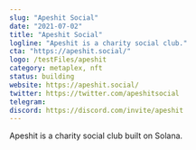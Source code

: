 ```yaml
---
slug: "Apeshit Social"
date: "2021-07-02"
title: "Apeshit Social"
logline: "Apeshit is a charity social club."
cta: "https://apeshit.social/"
logo: /testFiles/apeshit
category: metaplex, nft
status: building
website: https://apeshit.social/
twitter: https://twitter.com/apeshitsocial
telegram:
discord: https://discord.com/invite/apeshit
---
```


Apeshit is a charity social club built on Solana.
